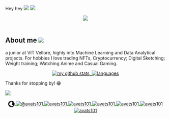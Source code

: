 <p>Hey hey
    <img src="https://media.giphy.com/media/hvRJCLFzcasrR4ia7z/giphy.gif" width="30px">
    <img src="https://emojis.slackmojis.com/emojis/images/1531849430/4246/blob-sunglasses.gif?1531849430" width="30"/> </p>

<div align="center"><img src="https://raw.githubusercontent.com/avats101/avats101/master/ezgif.com-video-to-gif.gif"></div>
<br>

                                                                     
## About me <img src="https://media.giphy.com/media/WUlplcMpOCEmTGBtBW/giphy.gif" width="30">
 
a junior at VIT Vellore, highly into Machine Learning and Data Analytical projects. For hobbies I love trading NFTs, Cryptocurrency; Digital Sketching; Weight training; Watching Anime and Casual Gaming.


<a align="center" href="">
<p align="center">
<img src="https://github-readme-stats.vercel.app/api?username=avats101&show_icons=true&theme=tokyonight" alt="my github stats" width="420"/>&nbsp;
    <img src="https://github-readme-stats.vercel.app/api/top-langs/?username=avats101&layout=compact&theme=tokyonight" alt="languages" height="165">
</p>
</a>


Thanks for stopping by! 😁

![](https://komarev.com/ghpvc/?username=avats101&color=green&label=Visitors)

<p align="center">

<a href="https://avats101.github.io/aboutme/" target="blank">
<img align="center" src="https://raw.githubusercontent.com/iconic/open-iconic/master/svg/globe.svg" alt="@avats101" height="20" width="20" />
</a>

<a href="https://medium.com/@avats101" target="blank">
<img align="center" src="https://cdn.jsdelivr.net/npm/simple-icons@3.0.1/icons/medium.svg" alt="@avats101" height="20" width="20" />
</a>

<a href="https://www.linkedin.com/in/aryan-vats/" target="blank">
<img align="center" src="https://cdn.jsdelivr.net/npm/simple-icons@3.0.1/icons/linkedin.svg" alt="avats101" height="20" width="20" />
</a>

<a href="https://twitter.com/avats101" target="blank">
<img align="center" src="https://cdn.jsdelivr.net/npm/simple-icons@3.0.1/icons/twitter.svg" alt="avats101" height="20" width="20" />
</a>

<a href="https://www.reddit.com/user/avats101" target="blank">
<img align="center" src="https://cdn.jsdelivr.net/npm/simple-icons@3.0.1/icons/reddit.svg" alt="avats101" height="20" width="20" />
</a>
<a href="https://github.com/avats101" target="blank">
<img align="center" src="https://cdn.jsdelivr.net/npm/simple-icons@3.0.1/icons/github.svg" alt="avats101" height="20" width="20" />
</a>

<a href="https://t.me/avats101" target="blank">
<img align="center" src="https://cdn.jsdelivr.net/npm/simple-icons@3.0.1/icons/telegram.svg" alt="avats101" height="20" width="20" />
</a>

<a href="https://open.spotify.com/user/31fomsrysxc4oh72iku4xrwdlxf4?si=42dd795401da4f15" target="blank">
<img align="center" src="https://cdn.jsdelivr.net/npm/simple-icons@3.0.1/icons/spotify.svg" alt="avats101" height="20" width="20" />
</a>

</p> 
